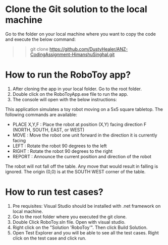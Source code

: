 # Clone the Git solution to the local machine
Go to the folder on your local machine where you want to copy the code and execute the below command:
>> git clone https://github.com/DustyHealer/ANZ-CodingAssignment-HimanshuSinghal.git

# How to run the RoboToy app?
1. After cloning the app in your local folder. Go to the root folder.
2. Double click on the RoboToyApp.exe file to run the app.
3. The console will open with the below instructions:

This application simulates a toy robot moving on a 5x5 square tabletop.
The following commands are available:
  - PLACE X,Y,F  : Place the robot at position (X,Y) facing direction F (NORTH, SOUTH, EAST, or WEST)
  - MOVE         : Move the robot one unit forward in the direction it is currently facing
  - LEFT         : Rotate the robot 90 degrees to the left
  - RIGHT        : Rotate the robot 90 degrees to the right
  - REPORT       : Announce the current position and direction of the robot

The robot will not fall off the table. Any move that would result in falling is ignored.
The origin (0,0) is at the SOUTH WEST corner of the table.


# How to run test cases?
1. Pre requisites: Visual Studio should be installed with .net framework on local machine. 
2. Go to the root folder where you executed the git clone.
4. Double Click RoboToy.sln file. Open with visual studio.
5. Right click on the "Solution 'RoboToy'". Then click Build Solution.
6. Open Test Explorer and you will be able to see all the test cases. Right click on the test case and click run.
